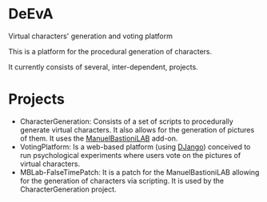 # DeEvA

Virtual characters' generation and voting platform

This is a platform for the procedural generation of characters.

It currently consists of several, inter-dependent, projects.

# Projects

* CharacterGeneration: Consists of a set of scripts to procedurally generate virtual characters. It also allows for the generation of pictures of them. It uses the [ManuelBastioniLAB](http://www.manuelbastioni.com/) add-on.
* VotingPlatform: Is a web-based platform (using [DJango](https://www.djangoproject.com/)) conceived to run psychological experiments where users vote on the pictures of virtual characters.
* MBLab-FalseTimePatch: It is a patch for the ManuelBastioniLAB allowing for the generation of characters via scripting. It is used by the CharacterGeneration project.
